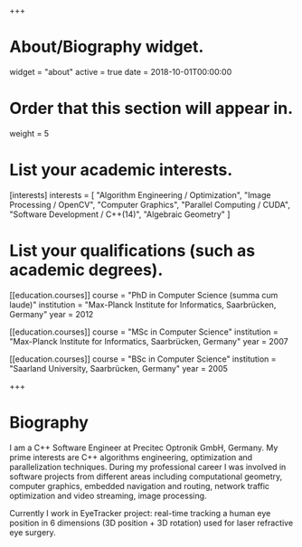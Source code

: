 +++
# About/Biography widget.
widget = "about"
active = true
date = 2018-10-01T00:00:00

# Order that this section will appear in.
weight = 5

# List your academic interests.
[interests]
  interests = [
    "Algorithm Engineering / Optimization",
    "Image Processing / OpenCV",
	"Computer Graphics",
    "Parallel Computing / CUDA",
	"Software Development / C++(14)",
    "Algebraic Geometry"
  ]

# List your qualifications (such as academic degrees).
[[education.courses]]
  course = "PhD in Computer Science (summa cum laude)"
  institution = "Max-Planck Institute for Informatics, Saarbrücken, Germany"
  year = 2012

[[education.courses]]
  course = "MSc in Computer Science"
  institution = "Max-Planck Institute for Informatics, Saarbrücken, Germany"
  year = 2007

[[education.courses]]
  course = "BSc in Computer Science"
  institution = "Saarland University, Saarbrücken, Germany"
  year = 2005
 
+++

# Biography

I am a C++ Software Engineer at Precitec Optronik GmbH, Germany. My prime interests are C++ algorithms engineering, optimization and parallelization techniques. During my professional career I was involved in software projects from different areas including computational geometry, computer graphics, embedded navigation and routing, network traffic optimization and video streaming, image processing.

Currently I work in EyeTracker project: real-time tracking a human eye position in 6 dimensions (3D position + 3D rotation) used for laser refractive eye surgery. 

